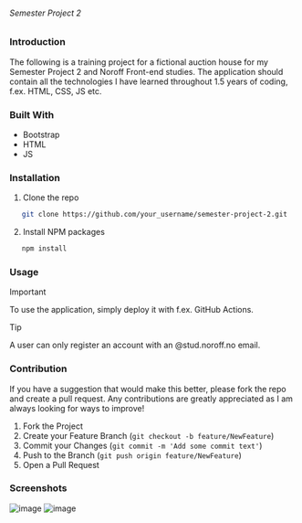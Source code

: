 ###### Semester Project 2

### Introduction
The following is a training project for a fictional auction house for my Semester Project 2 and Noroff Front-end studies. The application should contain all the technologies I have learned throughout 1.5 years of coding, f.ex. HTML, CSS, JS etc.

### Built With
* Bootstrap
* HTML
* JS

### Installation
1. Clone the repo
```sh
   git clone https://github.com/your_username/semester-project-2.git
   ```
2. Install NPM packages
```sh
   npm install
   ```
### Usage

> [!IMPORTANT]
> To use the application, simply deploy it with f.ex. GitHub Actions.

> [!TIP]
> A user can only register an account with an @stud.noroff.no email.

### Contribution
If you have a suggestion that would make this better, please fork the repo and create a pull request. Any contributions are greatly appreciated as I am always looking for ways to improve!

1. Fork the Project
2. Create your Feature Branch (`git checkout -b feature/NewFeature`)
3. Commit your Changes (`git commit -m 'Add some commit text'`)
4. Push to the Branch (`git push origin feature/NewFeature`)
5. Open a Pull Request

### Screenshots
![image](https://i.postimg.cc/NFdbTVmL/semester-project-2.jpg)
![image](https://i.postimg.cc/G2ws7QdK/semester-project-2-img2.jpg)

